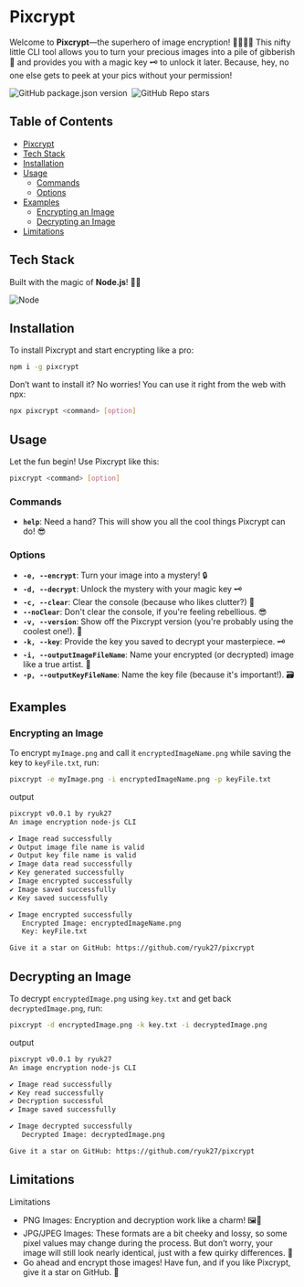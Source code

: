 # Pixcrypt

Welcome to **Pixcrypt**—the superhero of image encryption! 🦸‍♂️🦸‍♀️ This nifty little CLI tool allows you to turn your precious images into a pile of gibberish 🧩 and provides you with a magic key 🗝️ to unlock it later. Because, hey, no one else gets to peek at your pics without your permission!

![GitHub package.json version](https://img.shields.io/github/package-json/v/ryuk27/pixcrypt?style=for-the-badge)&nbsp;
![GitHub Repo stars](https://img.shields.io/github/stars/ryuk27/pixcrypt?logo=github&style=for-the-badge)

## Table of Contents

- [Pixcrypt](#pixcrypt)
- [Tech Stack](#tech-stack)
- [Installation](#installation)
- [Usage](#usage)
  - [Commands](#commands)
  - [Options](#options)
- [Examples](#examples)
  - [Encrypting an Image](#encrypting-an-image)
  - [Decrypting an Image](#decrypting-an-image)
- [Limitations](#limitations)

## Tech Stack

Built with the magic of **Node.js**! 🎩✨

![Node](https://img.shields.io/badge/NodeJS-05122A?style=for-the-badge&logo=node.js)&nbsp;

## Installation

To install Pixcrypt and start encrypting like a pro:

```sh
npm i -g pixcrypt
```

Don’t want to install it? No worries! You can use it right from the web with npx:

```sh
npx pixcrypt <command> [option]
```

## Usage

Let the fun begin! Use Pixcrypt like this:

```sh
pixcrypt <command> [option]
```

### Commands

- **`help`**: Need a hand? This will show you all the cool things Pixcrypt can do! 😎

### Options

- **`-e, --encrypt`**: Turn your image into a mystery! 🔒
- **`-d, --decrypt`**: Unlock the mystery with your magic key 🗝️
- **`-c, --clear`**: Clear the console (because who likes clutter?) 💨
- **`--noClear`**: Don't clear the console, if you're feeling rebellious. 😎
- **`-v, --version`**: Show off the Pixcrypt version (you're probably using the coolest one!). 🎉
- **`-k, --key`**: Provide the key you saved to decrypt your masterpiece. 🗝️
- **`-i, --outputImageFileName`**: Name your encrypted (or decrypted) image like a true artist. 🎨
- **`-p, --outputKeyFileName`**: Name the key file (because it's important!). 🗃️

## Examples

### Encrypting an Image
To encrypt `myImage.png` and call it `encryptedImageName.png` while saving the key to `keyFile.txt`, run:

```sh
pixcrypt -e myImage.png -i encryptedImageName.png -p keyFile.txt
```

output

```sh
pixcrypt v0.0.1 by ryuk27
An image encryption node-js CLI

✔ Image read successfully
✔ Output image file name is valid
✔ Output key file name is valid
✔ Image data read successfully
✔ Key generated successfully
✔ Image encrypted successfully
✔ Image saved successfully
✔ Key saved successfully

✔ Image encrypted successfully  
   Encrypted Image: encryptedImageName.png  
   Key: keyFile.txt

Give it a star on GitHub: https://github.com/ryuk27/pixcrypt
```

## Decrypting an Image

To decrypt `encryptedImage.png` using `key.txt` and get back `decryptedImage.png`, run:

```sh
pixcrypt -d encryptedImage.png -k key.txt -i decryptedImage.png
```

output

```sh
pixcrypt v0.0.1 by ryuk27
An image encryption node-js CLI

✔ Image read successfully
✔ Key read successfully
✔ Decryption successful
✔ Image saved successfully

✔ Image decrypted successfully  
   Decrypted Image: decryptedImage.png

Give it a star on GitHub: https://github.com/ryuk27/pixcrypt
```
## Limitations

Limitations
- PNG Images: Encryption and decryption work like a charm! 🖼️🔐
- JPG/JPEG Images: These formats are a bit cheeky and lossy, so some pixel values may change during the process. But don’t worry, your image will still look nearly identical, just with a few quirky differences. 🤪
- Go ahead and encrypt those images! Have fun, and if you like Pixcrypt, give it a star on GitHub. 🎉
